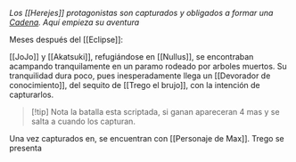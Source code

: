 
_Los [[Herejes]] protagonistas son capturados y obligados a formar una [Cadena](Cadenas). Aquí empieza su aventura_ 

Meses después del [[Eclipse]]:

[[JoJo]] y [[Akatsuki]], refugiándose en [[Nullus]], se encontraban acampando tranquilamente en un paramo rodeado por arboles muertos. Su tranquilidad dura poco, pues inesperadamente llega un [[Devorador de conocimiento]], del sequito de [[Trego el brujo]], con la intención de capturarlos.

> [!tip] Nota
> la batalla esta scriptada, si ganan apareceran 4 mas y se salta a cuando los capturan.

Una vez capturados en, se encuentran con [[Personaje de Max]]. Trego se presenta